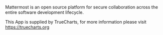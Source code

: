 Mattermost is an open source platform for secure collaboration across the entire software development lifecycle.

This App is supplied by TrueCharts, for more information please visit https://truecharts.org
